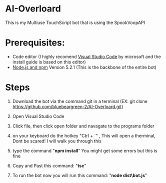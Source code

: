 # AI-Overloard
This is my Multiuse TouchScript bot that is using the SpookVoopAPI 


# Prerequisites:
- Code editor (I highly recomend [Visual Studio Code](https://code.visualstudio.com/) by microsoft and the install guide is based on this editor)
- [Node.js and npm](https://nodejs.org/en/) Version 5.2.1 (This is the backbone of the entire bot)

# Steps
1. Download the bot via the command git in a terminal (EX: git clone https://github.com/bluebeargreen-2/AI-Overloard.git)

2. Open Visual Studio Code

3. Click file, then click open folder and navagate to the programs folder

4. on your keyboard do the hotkey "Ctrl + `"
, This will open a therminal, Dont be scared! I will walk you through this

5. type the command "**npm install**" You might get some errors but this is fine

6. Copy and Past this command: "**tsc**"

7. To run the bot now you will run this command: "**node dist\bot.js**"
